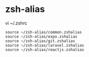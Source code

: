 # zsh-alias

vi ~/.zshrc

```shell
source ~/zsh-alias/common.zshalias
source ~/zsh-alias/expo.zshalias
source ~/zsh-alias/git.zshalias
source ~/zsh-alias/laravel.zshalias
source ~/zsh-alias/reactjs.zshalias
```

